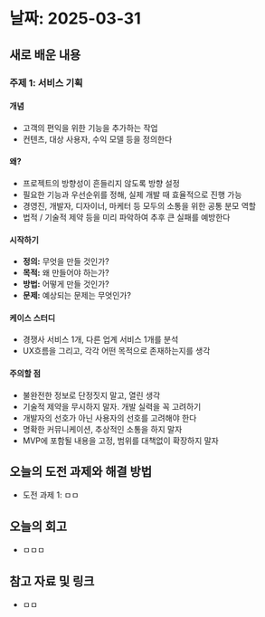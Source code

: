 # 날짜: 2025-03-31

## 새로 배운 내용
### 주제 1: 서비스 기획
#### 개념
- 고객의 편익을 위한 기능을 추가하는 작업
- 컨텐츠, 대상 사용자, 수익 모델 등을 정의한다

#### 왜?
- 프로젝트의 방향성이 흔들리지 않도록 방향 설정
- 필요한 기능과 우선순위를 정해, 실제 개발 때 효율적으로 진행 가능
- 경영진, 개발자, 디자이너, 마케터 등 모두의 소통을 위한 공통 분모 역할
- 법적 / 기술적 제약 등을 미리 파악하여 추후 큰 실패를 예방한다

#### 시작하기
- **정의:** 무엇을 만들 것인가?
- **목적:** 왜 만들어야 하는가?
- **방법:** 어떻게 만들 것인가?
- **문제:** 예상되는 문제는 무엇인가?

#### 케이스 스터디
- 경쟁사 서비스 1개, 다른 업계 서비스 1개를 분석
- UX흐름을 그리고, 각각 어떤 목적으로 존재하는지를 생각

#### 주의할 점
- 불완전한 정보로 단정짓지 말고, 열린 생각
- 기술적 제약을 무시하지 말자. 개발 실력을 꼭 고려하기
- 개발자의 선호가 아닌 사용자의 선호를 고려해야 한다
- 명확한 커뮤니케이션, 추상적인 소통을 하지 말자
- MVP에 포함될 내용을 고정, 범위를 대책없이 확장하지 말자


## 오늘의 도전 과제와 해결 방법
- 도전 과제 1: ㅁㅁ

## 오늘의 회고
- ㅁㅁㅁ
  
## 참고 자료 및 링크
- ㅁㅁ
